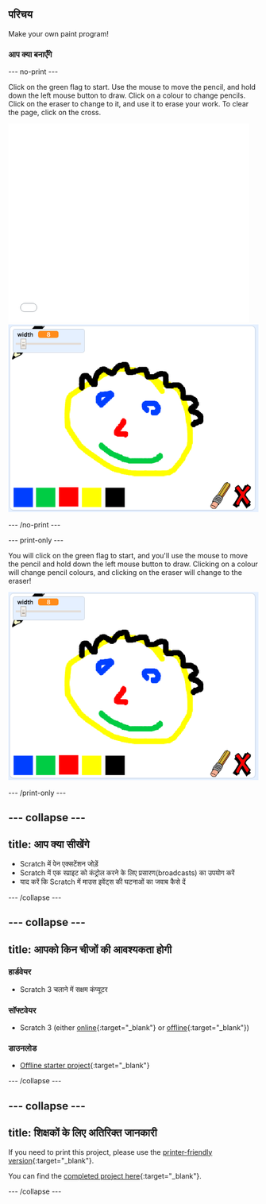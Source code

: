 ## परिचय

Make your own paint program!

### आप क्या बनाएँगे

\--- no-print \---

Click on the green flag to start. Use the mouse to move the pencil, and hold down the left mouse button to draw. Click on a colour to change pencils. Click on the eraser to change to it, and use it to erase your work. To clear the page, click on the cross.

<div class="scratch-preview">
  <iframe allowtransparency="true" width="485" height="402" src="//scratch.mit.edu/projects/embed/267243161/?autostart=false" frameborder="0" scrolling="no"></iframe>
  <img src="images/showcase.png">
</div>

\--- /no-print \---

\--- print-only \---

You will click on the green flag to start, and you'll use the mouse to move the pencil and hold down the left mouse button to draw. Clicking on a colour will change pencil colours, and clicking on the eraser will change to the eraser!

![showcase](images/showcase.png)

\--- /print-only \---

## \--- collapse \---

## title: आप क्या सीखेंगे

+ Scratch में पेन एक्सटेंशन जोड़ें
+ Scratch में एक स्प्राइट को कंट्रोल करने के लिए प्रसारण(broadcasts) का उपयोग करें
+ याद करें कि Scratch में माउस इवेंट्स की घटनाओं का जवाब कैसे दें

\--- /collapse \---

## \--- collapse \---

## title: आपको किन चीजों की आवश्यकता होगी

### हार्डवेयर

+ Scratch 3 चलाने में सक्षम कंप्यूटर

### सॉफ्टवेयर

+ Scratch 3 (either [online](https://rpf.io/scratchon){:target="_blank"} or [offline](https://rpf.io/scratchoff){:target="_blank"})

### डाउनलोड

+ [Offline starter project](https://rpf.io/p/en/paint-box-go){:target="_blank"}

\--- /collapse \---

## \--- collapse \---

## title: शिक्षकों के लिए अतिरिक्त जानकारी

If you need to print this project, please use the [printer-friendly version](https://projects.raspberrypi.org/en/projects/paint-box/print){:target="_blank"}.

You can find the [completed project here](https://rpf.io/p/en/paint-box-get){:target="_blank"}.

\--- /collapse \---